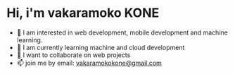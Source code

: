  # Hi, i'm vakaramoko KONE
- 👀 I am interested in web development, mobile development and machine learning.
- 🌱 I am currently learning machine and cloud development
- 💞️ I want to collaborate on web projects
- 📫 join me by email: vakaramokokone@gmail.com
